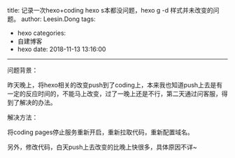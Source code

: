 title: 记录一次hexo+coding  hexo s本都没问题，hexo g -d 样式并未改变的问题。
author: Leesin.Dong
tags:
  - hexo
categories:
  - 自建博客
  - hexo
date: 2018-11-13 13:16:00
---
问题背景：

昨天晚上，将hexo相关的改变push到了coding上，本来我也知道push上去是有一定的反应时间的，不能马上改变，过了一晚上还是不行，第二天通过问客服，得到了解决的办法。

解决方法：

将coding pages停止服务重新开启，重新拉取代码，重新配置域名。

另外，修改代码，白天push上去改变的比晚上快很多，具体原因不详~